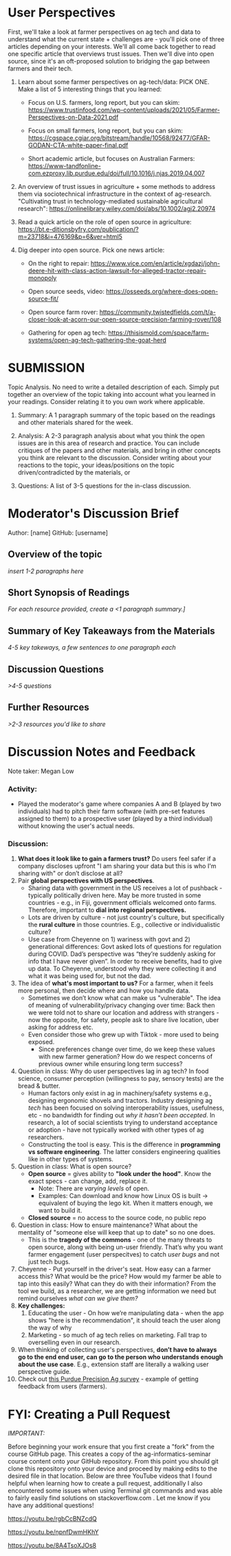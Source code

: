 # User Perspectives

First, we'll take a look at farmer perspectives on ag tech and data to understand what the current state + challenges are - you'll pick one of three articles depending on your interests. We'll all come back together to read one specific article that overviews trust issues. Then we'll dive into open source, since it's an oft-proposed solution to bridging the gap between farmers and their tech.

1. Learn about some farmer perspectives on ag-tech/data:
PICK ONE. Make a list of 5 interesting things that you learned: 
	- Focus on U.S. farmers, long report, but you can skim: https://www.trustinfood.com/wp-content/uploads/2021/05/Farmer-Perspectives-on-Data-2021.pdf

	- Focus on small farmers, long report, but you can skim: https://cgspace.cgiar.org/bitstream/handle/10568/92477/GFAR-GODAN-CTA-white-paper-final.pdf 

	- Short academic article, but focuses on Australian Farmers: https://www-tandfonline-com.ezproxy.lib.purdue.edu/doi/full/10.1016/j.njas.2019.04.007


2. An overview of trust issues in agriculture + some methods to address them via sociotechnical infrastructure in the context of ag-research. "Cultivating trust in technology-mediated sustainable agricultural research": https://onlinelibrary.wiley.com/doi/abs/10.1002/agj2.20974


3. Read a quick article on the role of open source in agriculture: https://bt.e-ditionsbyfry.com/publication/?m=23718&i=476169&p=6&ver=html5

4. Dig deeper into open source. Pick one news article:
	- On the right to repair: https://www.vice.com/en/article/xgdazj/john-deere-hit-with-class-action-lawsuit-for-alleged-tractor-repair-monopoly

	- Open source seeds, video: https://osseeds.org/where-does-open-source-fit/

	- Open source farm rover: https://community.twistedfields.com/t/a-closer-look-at-acorn-our-open-source-precision-farming-rover/108

	- Gathering for open ag tech: https://thisismold.com/space/farm-systems/open-ag-tech-gathering-the-goat-herd


# SUBMISSION

Topic Analysis. No need to write a detailed description of each. Simply put together an overview of the topic taking into account what you learned in your readings. Consider relating it to you own work where applicable. 

1. Summary: A 1 paragraph summary of the topic based on the readings and other materials shared for the week.

2. Analysis: A 2-3 paragraph analysis about what you think the open issues are in this area of research and practice. You can include critiques of the papers and other materials, and bring in other concepts you think are relevant to the discussion. Consider writing about your reactions to the topic, your ideas/positions on the topic driven/contradicted by the materials, or 

3. Questions: A list of 3-5 questions for the in-class discussion.

# Moderator's Discussion Brief
Author: [name]
GitHub: [username]

## Overview of the topic

*insert 1-2 paragraphs here*

## Short Synopsis of Readings

*For each resource provided, create a <1 paragraph summary.]*

## Summary of Key Takeaways from the Materials

*4-5 key takeways, a few sentences to one paragraph each*

## Discussion Questions

*>4-5 questions*

## Further Resources

*>2-3 resources you'd like to share*


# Discussion Notes and Feedback
Note taker: Megan Low

### Activity:
- Played the moderator's game where companies A and B (played by two individuals) had to pitch their farm software (with pre-set features assigned to them) to a prospective user (played by a third individual) without knowing the user's actual needs. 

### Discussion:
1. **What does it look like to gain a farmers trust?** Do users feel safer if a company discloses upfront "I am sharing your data but this is who I'm sharing with" or don’t disclose at all?
2. Pair **global perspectives with US perspectives**.
	- Sharing data with government in the US receives a lot of pushback - typically politically driven here. May be more trusted in some countries - e.g., in Fiji, government officials welcomed onto farms. Therefore, important to **dial into regional perspectives.**
    - Lots are driven by culture - not just country's culture, but specifically the **rural culture** in those countries. E.g., collective or individualistic culture?
    - Use case from Cheyenne on 1) wariness with govt and 2) generational differences: Govt asked lots of questions for regulation during COVID. Dad’s perspective was “they’re suddenly asking for info that I have never given”. In order to receive benefits, had to give up data. To Cheyenne, understood why they were collecting it and what it was being used for, but not the dad.
3. The idea of **what's most important to us?** For a farmer, when it feels more personal, then decide where and how you handle data. 
    - Sometimes we don’t know what can make us "vulnerable". The idea of meaning of vulnerability/privacy changing over time: Back then we were told not to share our location and address with strangers - now the opposite, for safety, people ask to share live location, uber asking for address etc.
    - Even consider those who grew up with Tiktok - more used to being exposed.
    	- Since preferences change over time, do we keep these values with new farmer generation? How do we respect concerns of previous owner while ensuring long term success?
4. Question in class: Why do user perspectives lag in ag tech? In food science, consumer perception (willingness to pay, sensory tests) are the bread & butter. 
	- Human factors only exist in ag in machinery/safety systems e.g., designing ergonomic shovels and tractors. Industry designing ag *tech* has been focused on solving interoperability issues, usefulness, etc - no bandwidth for finding out *why it hasn’t been accepted*. In research, a lot of social scientists trying to understand acceptance or adoption - have not typically worked with other types of ag researchers.
	- Constructing the tool is easy. This is the difference in **programming vs software engineering**. The latter considers engineering qualities like in other types of systems.
6. Question in class: What is open source?
	- **Open source** = gives ability to **"look under the hood"**. Know the exact specs -  can change, add, replace it. 
		- Note: There are *varying levels* of open. 
		- Examples: Can download and know how Linux OS is built -> equivalent of buying the lego kit. When it matters enough, we want to build it.
	- **Closed source** = no access to the source code, no public repo 
7. Question in class: How to ensure maintenance? What about the mentality of "someone else will keep that up to date" so no one does. 
	- This is the **tragedy of the commons** - one of the many threats to open source, along with being un-user friendly. That’s why you want farmer engagement (user perspecitves) to catch *user bugs* and not just tech bugs.
8. Cheyenne - Put yourself in the driver's seat. How easy can a farmer access this? What would be the price? How would my farmer be able to tap into this easily? What can they do with their information? From the tool we build, as a researcher, we are getting information we need but remind ourselves *what can we give them?*
9. **Key challenges:** 
	1) Educating the user - On how we’re manipulating data - when the app shows "here is the recommendation", it should teach the user along the way of why 
	2) Marketing - so much of ag tech relies on marketing. Fall trap to overselling even in our research.
11. When thinking of collecting user's perspectives, **don’t have to always go to the end end user, can go to the person who understands enough about the use case**. E.g., extension staff are literally a walking user perspective guide. 
12. Check out [this Purdue Precision Ag survey](https://ag.purdue.edu/digitalag/_media/croplife-report-2022.pdf) - example of getting feedback from users (farmers).


# FYI: Creating a Pull Request

*IMPORTANT:*

Before beginning your work ensure that you first create a "fork" from the course GitHub page. This creates a copy of the ag-informatics-seminar course content onto *your* GitHub repository. From this point you should git clone this repository onto your device and proceed by making edits to the desired file in that location. Below are three YouTube videos that I found helpful when learning how to create a pull request, additionally I also encountered some issues when using Terminal git commands and was able to fairly easily find solutions on stackoverflow.com . Let me know if you have any additional questions!

https://youtu.be/rgbCcBNZcdQ

https://youtu.be/npnfDwmHKhY

https://youtu.be/8A4TsoXJOs8

